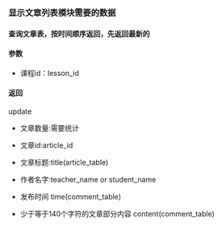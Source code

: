 ### 显示文章列表模块需要的数据

#### 查询文章表，按时间顺序返回，先返回最新的

#### 参数
- 课程id：lesson_id

#### 返回
update  
- 文章数量:需要统计
- 文章id:article_id

- 文章标题:title(article_table)
- 作者名字:teacher_name or student_name 
- 发布时间 time(comment_table)
- 少于等于140个字符的文章部分内容 content(comment_table)
